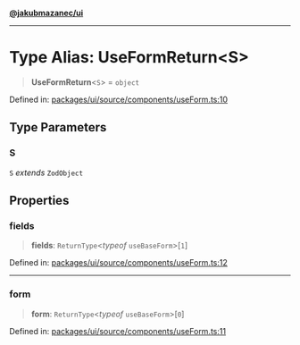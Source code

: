 [**@jakubmazanec/ui**](../README.md)

---

# Type Alias: UseFormReturn\<S\>

> **UseFormReturn**\<`S`\> = `object`

Defined in:
[packages/ui/source/components/useForm.ts:10](https://github.com/jakubmazanec/tools/blob/dccfe8e5cee218e88ff4db59e4bf460975897c58/packages/ui/source/components/useForm.ts#L10)

## Type Parameters

### S

`S` _extends_ `ZodObject`

## Properties

### fields

> **fields**: `ReturnType`\<_typeof_ `useBaseForm`\>\[`1`\]

Defined in:
[packages/ui/source/components/useForm.ts:12](https://github.com/jakubmazanec/tools/blob/dccfe8e5cee218e88ff4db59e4bf460975897c58/packages/ui/source/components/useForm.ts#L12)

---

### form

> **form**: `ReturnType`\<_typeof_ `useBaseForm`\>\[`0`\]

Defined in:
[packages/ui/source/components/useForm.ts:11](https://github.com/jakubmazanec/tools/blob/dccfe8e5cee218e88ff4db59e4bf460975897c58/packages/ui/source/components/useForm.ts#L11)
